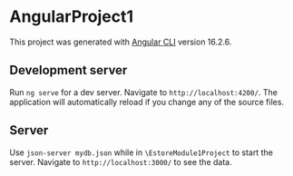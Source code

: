 # AngularProject1

This project was generated with [Angular CLI](https://github.com/angular/angular-cli) version 16.2.6.

## Development server

Run `ng serve` for a dev server. Navigate to `http://localhost:4200/`. The application will automatically reload if you change any of the source files.


## Server

Use `json-server mydb.json` while in `\EstoreModule1Project` to start the server. Navigate to `http://localhost:3000/` to see the data.
